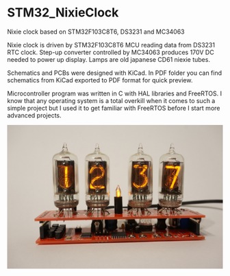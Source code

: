 # STM32_NixieClock
Nixie clock based on STM32F103C8T6, DS3231 and MC34063

Nixie clock is driven by STM32F103C8T6 MCU reading data from DS3231 RTC clock. Step-up converter controlled by MC34063 produces 170V DC needed to power up display. Lamps are old japanese CD61 niexie tubes. 

Schematics and PCBs were designed with KiCad. In PDF folder you can find schematics from KiCad exported to PDF format for quick preview.

 Microcontroller program was written in C with HAL libraries and FreeRTOS. I know that any operating system is a total overkill when it comes to such a simple project but I used it to get familiar with FreeRTOS before I start more advanced projects.

![NixieClock](https://github.com/wjklimek1/STM32_NixieClock/blob/master/NixieClockFinal.jpg?raw=true)